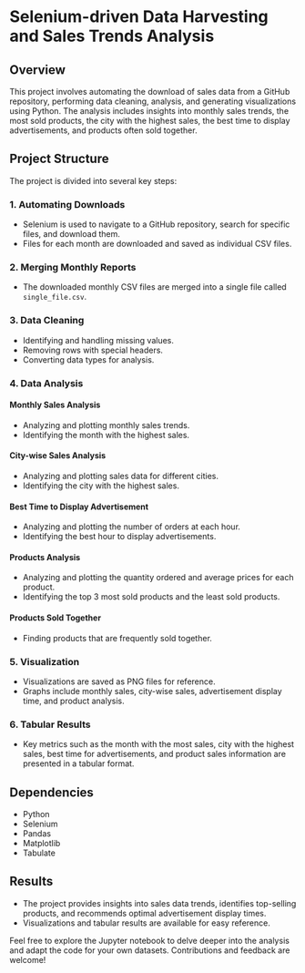 # Selenium-driven Data Harvesting and Sales Trends Analysis

## Overview
This project involves automating the download of sales data from a GitHub repository, performing data cleaning, analysis, and generating visualizations using Python. The analysis includes insights into monthly sales trends, the most sold products, the city with the highest sales, the best time to display advertisements, and products often sold together.

## Project Structure
The project is divided into several key steps:

### 1. Automating Downloads
- Selenium is used to navigate to a GitHub repository, search for specific files, and download them.
- Files for each month are downloaded and saved as individual CSV files.

### 2. Merging Monthly Reports
- The downloaded monthly CSV files are merged into a single file called `single_file.csv`.

### 3. Data Cleaning
- Identifying and handling missing values.
- Removing rows with special headers.
- Converting data types for analysis.

### 4. Data Analysis
#### Monthly Sales Analysis
- Analyzing and plotting monthly sales trends.
- Identifying the month with the highest sales.

#### City-wise Sales Analysis
- Analyzing and plotting sales data for different cities.
- Identifying the city with the highest sales.

#### Best Time to Display Advertisement
- Analyzing and plotting the number of orders at each hour.
- Identifying the best hour to display advertisements.

#### Products Analysis
- Analyzing and plotting the quantity ordered and average prices for each product.
- Identifying the top 3 most sold products and the least sold products.

#### Products Sold Together
- Finding products that are frequently sold together.

### 5. Visualization
- Visualizations are saved as PNG files for reference.
- Graphs include monthly sales, city-wise sales, advertisement display time, and product analysis.

### 6. Tabular Results
- Key metrics such as the month with the most sales, city with the highest sales, best time for advertisements, and product sales information are presented in a tabular format.

## Dependencies
- Python
- Selenium
- Pandas
- Matplotlib
- Tabulate

## Results
- The project provides insights into sales data trends, identifies top-selling products, and recommends optimal advertisement display times.
- Visualizations and tabular results are available for easy reference.

Feel free to explore the Jupyter notebook to delve deeper into the analysis and adapt the code for your own datasets. Contributions and feedback are welcome!
